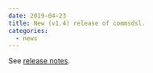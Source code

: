 ```yaml
---
date: 2019-04-23
title: New (v1.4) release of commsdsl.
categories:
  - news
---
```

See [release notes](https://github.com/arobenko/commsdsl/releases/tag/v1.4).
